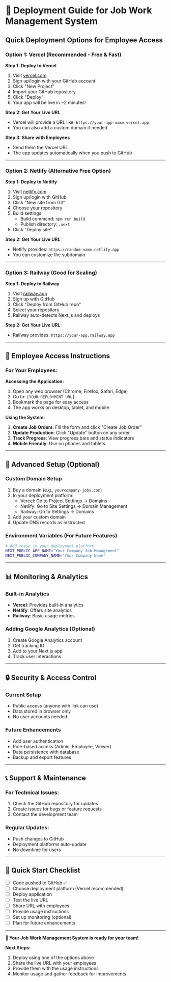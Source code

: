 # 🚀 Deployment Guide for Job Work Management System

## Quick Deployment Options for Employee Access

### Option 1: Vercel (Recommended - Free & Fast)

**Step 1: Deploy to Vercel**
1. Visit [vercel.com](https://vercel.com)
2. Sign up/login with your GitHub account
3. Click "New Project"
4. Import your GitHub repository
5. Click "Deploy"
6. Your app will be live in ~2 minutes!

**Step 2: Get Your Live URL**
- Vercel will provide a URL like: `https://your-app-name.vercel.app`
- You can also add a custom domain if needed

**Step 3: Share with Employees**
- Send them the Vercel URL
- The app updates automatically when you push to GitHub

---

### Option 2: Netlify (Alternative Free Option)

**Step 1: Deploy to Netlify**
1. Visit [netlify.com](https://netlify.com)
2. Sign up/login with GitHub
3. Click "New site from Git"
4. Choose your repository
5. Build settings:
   - Build command: `npm run build`
   - Publish directory: `.next`
6. Click "Deploy site"

**Step 2: Get Your Live URL**
- Netlify provides: `https://random-name.netlify.app`
- You can customize the subdomain

---

### Option 3: Railway (Good for Scaling)

**Step 1: Deploy to Railway**
1. Visit [railway.app](https://railway.app)
2. Sign up with GitHub
3. Click "Deploy from GitHub repo"
4. Select your repository
5. Railway auto-detects Next.js and deploys

**Step 2: Get Your Live URL**
- Railway provides: `https://your-app.railway.app`

---

## 📱 Employee Access Instructions

### For Your Employees:

**Accessing the Application:**
1. Open any web browser (Chrome, Firefox, Safari, Edge)
2. Go to: `[YOUR_DEPLOYMENT_URL]`
3. Bookmark the page for easy access
4. The app works on desktop, tablet, and mobile

**Using the System:**
1. **Create Job Orders**: Fill the form and click "Create Job Order"
2. **Update Production**: Click "Update" button on any order
3. **Track Progress**: View progress bars and status indicators
4. **Mobile Friendly**: Use on phones and tablets

---

## 🔧 Advanced Setup (Optional)

### Custom Domain Setup
1. Buy a domain (e.g., `yourcompany-jobs.com`)
2. In your deployment platform:
   - Vercel: Go to Project Settings → Domains
   - Netlify: Go to Site Settings → Domain Management
   - Railway: Go to Settings → Domains
3. Add your custom domain
4. Update DNS records as instructed

### Environment Variables (For Future Features)
```bash
# Add these in your deployment platform
NEXT_PUBLIC_APP_NAME="Your Company Job Management"
NEXT_PUBLIC_COMPANY_NAME="Your Company Name"
```

---

## 📊 Monitoring & Analytics

### Built-in Analytics
- **Vercel**: Provides built-in analytics
- **Netlify**: Offers site analytics
- **Railway**: Basic usage metrics

### Adding Google Analytics (Optional)
1. Create Google Analytics account
2. Get tracking ID
3. Add to your Next.js app
4. Track user interactions

---

## 🔒 Security & Access Control

### Current Setup
- Public access (anyone with link can use)
- Data stored in browser only
- No user accounts needed

### Future Enhancements
- Add user authentication
- Role-based access (Admin, Employee, Viewer)
- Data persistence with database
- Backup and export features

---

## 📞 Support & Maintenance

### For Technical Issues:
1. Check the GitHub repository for updates
2. Create issues for bugs or feature requests
3. Contact the development team

### Regular Updates:
- Push changes to GitHub
- Deployment platforms auto-update
- No downtime for users

---

## 🎯 Quick Start Checklist

- [ ] Code pushed to GitHub ✅
- [ ] Choose deployment platform (Vercel recommended)
- [ ] Deploy application
- [ ] Test the live URL
- [ ] Share URL with employees
- [ ] Provide usage instructions
- [ ] Set up monitoring (optional)
- [ ] Plan for future enhancements

---

**🎉 Your Job Work Management System is ready for your team!**

**Next Steps:**
1. Deploy using one of the options above
2. Share the live URL with your employees
3. Provide them with the usage instructions
4. Monitor usage and gather feedback for improvements
